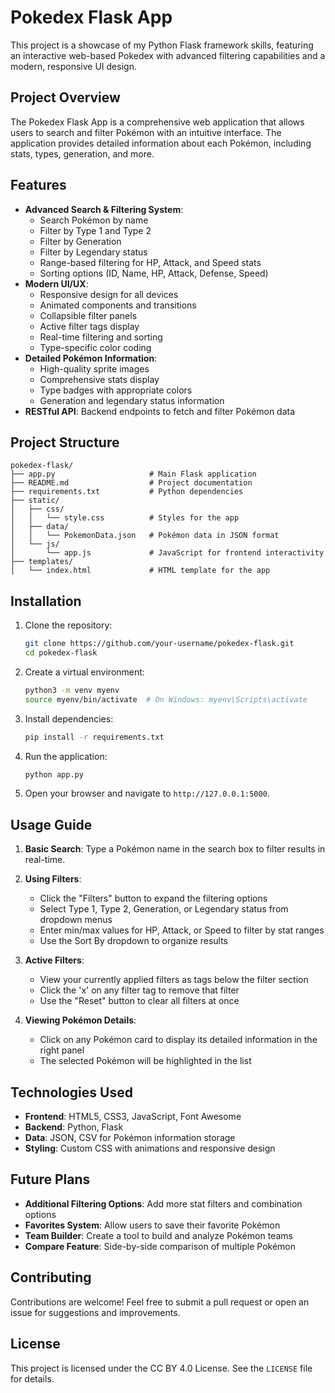 # Pokedex Flask App

This project is a showcase of my Python Flask framework skills, featuring an interactive web-based Pokedex with advanced filtering capabilities and a modern, responsive UI design.

## Project Overview

The Pokedex Flask App is a comprehensive web application that allows users to search and filter Pokémon with an intuitive interface. The application provides detailed information about each Pokémon, including stats, types, generation, and more.

## Features

- **Advanced Search & Filtering System**:
  - Search Pokémon by name
  - Filter by Type 1 and Type 2
  - Filter by Generation
  - Filter by Legendary status
  - Range-based filtering for HP, Attack, and Speed stats
  - Sorting options (ID, Name, HP, Attack, Defense, Speed)
- **Modern UI/UX**:
  - Responsive design for all devices
  - Animated components and transitions
  - Collapsible filter panels
  - Active filter tags display
  - Real-time filtering and sorting
  - Type-specific color coding
- **Detailed Pokémon Information**:
  - High-quality sprite images
  - Comprehensive stats display
  - Type badges with appropriate colors
  - Generation and legendary status information
- **RESTful API**: Backend endpoints to fetch and filter Pokémon data

## Project Structure

```
pokedex-flask/
├── app.py                     # Main Flask application
├── README.md                  # Project documentation
├── requirements.txt           # Python dependencies
├── static/
│   ├── css/
│   │   └── style.css          # Styles for the app
│   ├── data/
│   │   └── PokemonData.json   # Pokémon data in JSON format
│   └── js/
│       └── app.js             # JavaScript for frontend interactivity
├── templates/
│   └── index.html             # HTML template for the app
```

## Installation

1. Clone the repository:
   ```bash
   git clone https://github.com/your-username/pokedex-flask.git
   cd pokedex-flask
   ```

2. Create a virtual environment:
   ```bash
   python3 -m venv myenv
   source myenv/bin/activate  # On Windows: myenv\Scripts\activate
   ```

3. Install dependencies:
   ```bash
   pip install -r requirements.txt
   ```

4. Run the application:
   ```bash
   python app.py
   ```

5. Open your browser and navigate to `http://127.0.0.1:5000`.

## Usage Guide

1. **Basic Search**: Type a Pokémon name in the search box to filter results in real-time.

2. **Using Filters**:
   - Click the "Filters" button to expand the filtering options
   - Select Type 1, Type 2, Generation, or Legendary status from dropdown menus
   - Enter min/max values for HP, Attack, or Speed to filter by stat ranges
   - Use the Sort By dropdown to organize results

3. **Active Filters**:
   - View your currently applied filters as tags below the filter section
   - Click the 'x' on any filter tag to remove that filter
   - Use the "Reset" button to clear all filters at once

4. **Viewing Pokémon Details**:
   - Click on any Pokémon card to display its detailed information in the right panel
   - The selected Pokémon will be highlighted in the list

## Technologies Used

- **Frontend**: HTML5, CSS3, JavaScript, Font Awesome
- **Backend**: Python, Flask
- **Data**: JSON, CSV for Pokémon information storage
- **Styling**: Custom CSS with animations and responsive design

## Future Plans

- **Additional Filtering Options**: Add more stat filters and combination options
- **Favorites System**: Allow users to save their favorite Pokémon
- **Team Builder**: Create a tool to build and analyze Pokémon teams
- **Compare Feature**: Side-by-side comparison of multiple Pokémon

## Contributing

Contributions are welcome! Feel free to submit a pull request or open an issue for suggestions and improvements.

## License

This project is licensed under the CC BY 4.0 License. See the `LICENSE` file for details.